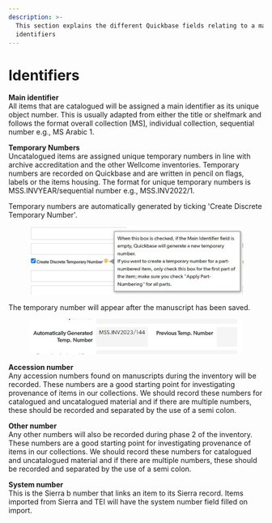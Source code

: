 ```yaml
---
description: >-
  This section explains the different Quickbase fields relating to a manuscripts
  identifiers
---
```


# Identifiers

**Main identifier**\
All items that are catalogued will be assigned a main identifier as its unique object number. This is usually adapted from either the title or shelfmark and follows the format overall collection \[MS], individual collection, sequential number  e.g., MS Arabic 1.

**Temporary Numbers**\
Uncatalogued items are assigned unique temporary numbers in line with archive accreditation and the other Wellcome inventories. Temporary numbers are recorded on Quickbase and are written in pencil on flags, labels or the items housing. The format for unique temporary numbers is MSS.INVYEAR/sequential number e.g., MSS.INV2022/1.

Temporary numbers are automatically generated by ticking 'Create Discrete Temporary Number'.

<figure><img src="../../.gitbook/assets/Capture.JPG" alt=""><figcaption></figcaption></figure>

The temporary number will appear after the manuscript has been saved.

<figure><img src="../../.gitbook/assets/Capture1.JPG" alt=""><figcaption></figcaption></figure>

**Accession number**\
Any accession numbers found on manuscripts during the inventory will be recorded. These numbers are a good starting point for investigating provenance of items in our collections. We should record these numbers for catalogued and uncatalogued material and if there are multiple numbers, these should be recorded and separated by the use of a semi colon.

**Other number** \
Any other numbers will also be recorded during phase 2 of the inventory. These numbers are a good starting point for investigating provenance of items in our collections. We should record these numbers for catalogued and uncatalogued material and if there are multiple numbers, these should be recorded and separated by the use of a semi colon.

**System number**\
This is the Sierra b number that links an item to its Sierra record. Items imported from Sierra and TEI will have the system number field filled on import.&#x20;
